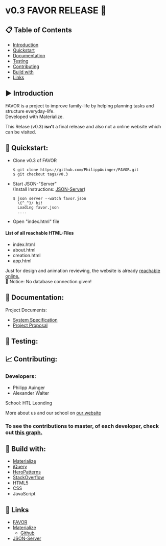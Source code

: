 # v0.3 FAVOR RELEASE :pushpin:

## :clipboard: Table of Contents
- [Introduction](#arrow_forward-introduction)
- [Quickstart](#rocket-quickstart)
- [Documentation](#page_facing_up-documentation)
- [Testing](#microscope-testing)
- [Contributing](#chart_with_upwards_trend-contributing)
- [Build with](#wrench-build-with)
- [Links](#link-links)

## :arrow_forward: Introduction

 FAVOR is a project to improve family-life by helping planning tasks and structure everyday-life.  
 Developed with Materialize.
 
 This Relase (v0.3) **isn't** a final release and also not a online website which can be visited. 

## :rocket: Quickstart: 

- Clone v0.3 of FAVOR
  ```
  $ git clone https://github.com/PhilippAuinger/FAVOR.git
  $ git checkout tags/v0.3
  ```
  
- Start JSON-"Server"  
  (Install Instructions: [JSON-Server](https://github.com/typicode/json-server/blob/master/README.md))
  ```
  $ json server --watch favor.json
    \{^_^}/ hi!
    Loading favor.json
    ....
  ```
  
- Open "index.html" file

#### List of all reachable HTML-Files
  - index.html
  - about.html
  - creation.html
  - app.html

Just for design and animation reviewing, the website is already [reachable online.](http://favortest.somee.com/index.html)  
:construction: Notice: No database connection given!

##  :page_facing_up: Documentation:

Project Documents:
- [System Specification](Documents/SystemSpecificationFavor.pdf)
- [Project Proposal](Documents/ProjectProposalFavor.pdf)

## :microscope: Testing:



## :chart_with_upwards_trend: Contributing:

### Developers:
- Philipp Auinger
- Alexander Walter

School: HTL Leonding

More about us and our school on [our website](http://favortest.somee.com/about.html)

### To see the contributions to master, of each developer, check out [this graph.](https://github.com/PhilippAuinger/FAVOR/graphs/contributors)

## :wrench: Build with:

- [Materialize](https://materializecss.com)
- [jQuery](https://jquery.com)
- [HeroPatterns](http://www.heropatterns.com)
- [StackOverflow](https://stackoverflow.com)
- HTML5
- CSS
- JavaScript

## :link: Links
- [FAVOR](http://favortest.somee.com/index.html)
- [Materialize](https://materializecss.com)
  - [Github](https://github.com/Dogfalo/materialize)
- [JSON-Server](https://github.com/typicode/json-server)
